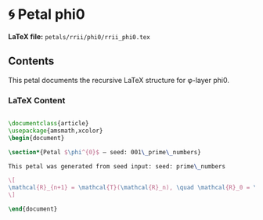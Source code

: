 # 🌀 Petal phi0
**LaTeX file:** `petals/rrii/phi0/rrii_phi0.tex`

## Contents
This petal documents the recursive LaTeX structure for φ-layer phi0.

### LaTeX Content

```latex

\documentclass{article}
\usepackage{amsmath,xcolor}
\begin{document}

\section*{Petal $\phi^{0}$ — seed: 001\_prime\_numbers}

This petal was generated from seed input: seed: prime\_numbers

\[
\mathcal{R}_{n+1} = \mathcal{T}(\mathcal{R}_n), \quad \mathcal{R}_0 = \mathcal{I}
\]

\end{document}

```